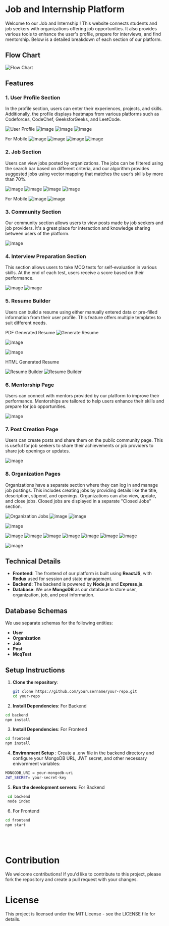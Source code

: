 # Job and Internship Platform

Welcome to our Job and Internship
! This website connects students and job seekers with organizations offering job opportunities. It also provides various tools to enhance the user's profile, prepare for interviews, and find mentorship. Below is a detailed breakdown of each section of our platform.

## Flow Chart 

![Flow Chart](./website%20photos/flow-chart.png)


## Features

### 1. User Profile Section

In the profile section, users can enter their experiences, projects, and skills. Additionally, the profile displays heatmaps from various platforms such as Codeforces, CodeChef, GeeksforGeeks, and LeetCode.

![User Profile](./website%20photos//JobSeekerLogin.png)
![image](https://github.com/user-attachments/assets/54cec64d-2b39-4891-9f5b-f3aed23e3f0b)
![image](https://github.com/user-attachments/assets/b90efe91-2eae-4041-b73c-a1c2501794af)
![image](https://github.com/user-attachments/assets/d70c03e6-fc10-42ce-886a-e331b6570fb0)

For Mobile
![image](https://github.com/user-attachments/assets/3442f0df-b2c4-45bf-8106-486a95475ced)
![image](https://github.com/user-attachments/assets/a582d622-aa9a-440b-91e4-297cf30fe6ed)
![image](https://github.com/user-attachments/assets/38a00641-68ae-4eb8-ae98-7d1b3c67d109)
![image](https://github.com/user-attachments/assets/1ec1f7e4-21a5-4b37-aaaf-2a2e14eccd6c)



### 2. Job Section

Users can view jobs posted by organizations. The jobs can be filtered using the search bar based on different criteria, and our algorithm provides suggested jobs using vector mapping that matches the user’s skills by more than 70%.

![image](https://github.com/user-attachments/assets/fd56ff00-80f4-4b29-bc83-adcea608fee4)
![image](https://github.com/user-attachments/assets/c6468379-1815-4166-aa90-5de7a210bce2)
![image](https://github.com/user-attachments/assets/545bac15-c2a7-48f1-883e-2614683d581e)
![image](https://github.com/user-attachments/assets/bbe7cf85-75fd-440e-b5be-8322cd263365)

For Mobile
![image](https://github.com/user-attachments/assets/16667f7b-1349-4755-bf85-785a341b4c19)
![image](https://github.com/user-attachments/assets/ccb2447b-9a9a-4035-91ea-9fdfde0192ff)


### 3. Community Section

Our community section allows users to view posts made by job seekers and job providers. It's a great place for interaction and knowledge sharing between users of the platform.

![image](https://github.com/user-attachments/assets/a5eee3fd-2df2-4ada-b023-b7413dc21d9b)


### 4. Interview Preparation Section

This section allows users to take MCQ tests for self-evaluation in various skills. At the end of each test, users receive a score based on their performance.

![image](https://github.com/user-attachments/assets/11f1d0b4-1f10-4c9f-993a-6d006c2425bb)
![image](https://github.com/user-attachments/assets/658e0969-d44d-411f-84f4-f5d14208fff4)


### 5. Resume Builder

Users can build a resume using either manually entered data or pre-filled information from their user profile. This feature offers multiple templates to suit different needs.

PDF Generated Resume 
![Generate Resume](./website%20photos/Resume.png)

![image](https://github.com/user-attachments/assets/ba356808-0b22-4cd8-a194-d1d81c112a7e)

![image](https://github.com/user-attachments/assets/1dd4d73e-8da5-4833-adac-fee0a575a6d4)

HTML Generated Resume 

![Resume Builder](./website%20photos/ResumeBuilder3.png)
![Resume Builder](./website%20photos/ResumeBuilder4.png)


### 6. Mentorship Page

Users can connect with mentors provided by our platform to improve their performance. Mentorships are tailored to help users enhance their skills and prepare for job opportunities.


![image](https://github.com/user-attachments/assets/e66616e2-d454-471d-8dc5-63cee33d8266)


### 7. Post Creation Page

Users can create posts and share them on the public community page. This is useful for job seekers to share their achievements or job providers to share job openings or updates.

![image](https://github.com/user-attachments/assets/1c4b4dbe-251b-4287-a30b-6fc0a870e1b5)



### 8. Organization Pages

Organizations have a separate section where they can log in and manage job postings. This includes creating jobs by providing details like the title, description, stipend, and openings. Organizations can also view, update, and close jobs. Closed jobs are displayed in a separate "Closed Jobs" section.

![Organization Jobs](./website%20photos/OrganizationLogin.png)
![image](https://github.com/user-attachments/assets/a5d327f0-f5f4-4532-a1a1-8f71b6ff68f2)
![image](https://github.com/user-attachments/assets/e9836775-dc64-4eea-8bc9-7d2700a15375)

![image](https://github.com/user-attachments/assets/0ae673d3-1a91-4151-b7bc-dbe71e71a015)

![image](https://github.com/user-attachments/assets/c0f66052-704d-4d10-bf58-a5225b51438a)
![image](https://github.com/user-attachments/assets/0bee7946-342e-492d-b370-10f1fed4f781)
![image](https://github.com/user-attachments/assets/e54de8f3-d77d-4b19-9339-60f0d4e96578)
![image](https://github.com/user-attachments/assets/8b86bf6e-8a70-4521-b1ce-163818c8bb00)
![image](https://github.com/user-attachments/assets/6df41020-9d61-413b-a9d6-69343fd427fd)
![image](https://github.com/user-attachments/assets/fe2cd167-fc72-4026-a03e-9f3e2f3fdf4a)
![image](https://github.com/user-attachments/assets/a8da67d6-992e-4ba6-9259-d166afd722c4)

![image](https://github.com/user-attachments/assets/9c8a03b2-22f2-4def-95bd-34c8c4f9c13d)

## Technical Details

- **Frontend**: The frontend of our platform is built using **ReactJS**, with **Redux** used for session and state management.
- **Backend**: The backend is powered by **Node.js** and **Express.js**.
- **Database**: We use **MongoDB** as our database to store user, organization, job, and post information.

## Database Schemas

We use separate schemas for the following entities:
- **User**
- **Organization**
- **Job**
- **Post**
- **McqTest**

## Setup Instructions

1. **Clone the repository**:
   ```bash
   git clone https://github.com/yourusername/your-repo.git
   cd your-repo
   ```

2. **Install Dependencies**: For Backend
  ```bash
  cd backend
  npm install
  ```

3. **Install Dependencies**: For Frontend
  ```bash
  cd frontend
  npm install
  ```

4. **Environment Setup** : Create a .env file in the backend directory and configure your MongoDB URL, JWT secret, and other necessary enivornment variables:
  ```bash
  MONGODB_URI = your-mongodb-uri
  JWT_SECRET= your-secret-key
  ```

5. **Run the development servers**: For Backend
  ```bash
   cd backend
   node index
  ```

6. For Frontend
  ```bash
  cd frontend
  npm start
  ```
<br/>
<br/>

# Contribution

We welcome contributions! If you'd like to contribute to this project, please fork the repository and create a pull request with your changes.

# License
This project is licensed under the MIT License - see the LICENSE file for details.




